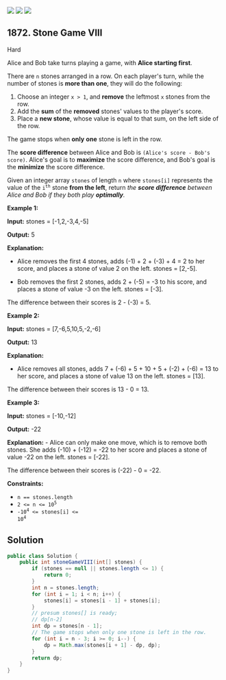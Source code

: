 [![](https://img.shields.io/github/stars/javadev/LeetCode-in-Java?label=Stars&style=flat-square)](https://github.com/javadev/LeetCode-in-Java)
[![](https://img.shields.io/github/forks/javadev/LeetCode-in-Java?label=Fork%20me%20on%20GitHub%20&style=flat-square)](https://github.com/javadev/LeetCode-in-Java/fork)
[![](https://img.shields.io/badge/-LeetCode%20in%20Kotlin-blue?style=flat-square)](https://github.com/javadev/LeetCode-in-Kotlin)

## 1872\. Stone Game VIII

Hard

Alice and Bob take turns playing a game, with **Alice starting first**.

There are `n` stones arranged in a row. On each player's turn, while the number of stones is **more than one**, they will do the following:

1.  Choose an integer `x > 1`, and **remove** the leftmost `x` stones from the row.
2.  Add the **sum** of the **removed** stones' values to the player's score.
3.  Place a **new stone**, whose value is equal to that sum, on the left side of the row.

The game stops when **only** **one** stone is left in the row.

The **score difference** between Alice and Bob is `(Alice's score - Bob's score)`. Alice's goal is to **maximize** the score difference, and Bob's goal is the **minimize** the score difference.

Given an integer array `stones` of length `n` where `stones[i]` represents the value of the <code>i<sup>th</sup></code> stone **from the left**, return _the **score difference** between Alice and Bob if they both play **optimally**._

**Example 1:**

**Input:** stones = [-1,2,-3,4,-5]

**Output:** 5

**Explanation:**

- Alice removes the first 4 stones, adds (-1) + 2 + (-3) + 4 = 2 to her score, and places a stone of value 2 on the left. stones = [2,-5].

- Bob removes the first 2 stones, adds 2 + (-5) = -3 to his score, and places a stone of value -3 on the left. stones = [-3].

The difference between their scores is 2 - (-3) = 5. 

**Example 2:**

**Input:** stones = [7,-6,5,10,5,-2,-6]

**Output:** 13

**Explanation:**

- Alice removes all stones, adds 7 + (-6) + 5 + 10 + 5 + (-2) + (-6) = 13 to her score, and places a stone of value 13 on the left. stones = [13].

The difference between their scores is 13 - 0 = 13. 

**Example 3:**

**Input:** stones = [-10,-12]

**Output:** -22

**Explanation:** - Alice can only make one move, which is to remove both stones. She adds (-10) + (-12) = -22 to her score and places a stone of value -22 on the left. stones = [-22].

The difference between their scores is (-22) - 0 = -22. 

**Constraints:**

*   `n == stones.length`
*   <code>2 <= n <= 10<sup>5</sup></code>
*   <code>-10<sup>4</sup> <= stones[i] <= 10<sup>4</sup></code>

## Solution

```java
public class Solution {
    public int stoneGameVIII(int[] stones) {
        if (stones == null || stones.length <= 1) {
            return 0;
        }
        int n = stones.length;
        for (int i = 1; i < n; i++) {
            stones[i] = stones[i - 1] + stones[i];
        }
        // presum stones[] is ready;
        // dp[n-2]
        int dp = stones[n - 1];
        // The game stops when only one stone is left in the row.
        for (int i = n - 3; i >= 0; i--) {
            dp = Math.max(stones[i + 1] - dp, dp);
        }
        return dp;
    }
}
```
